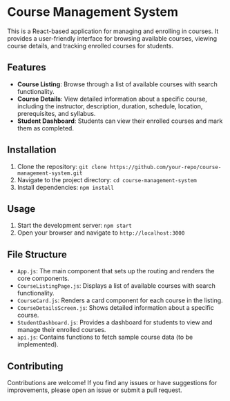 # Course Management System

This is a React-based application for managing and enrolling in courses. It provides a user-friendly interface for browsing available courses, viewing course details, and tracking enrolled courses for students.

## Features

- **Course Listing**: Browse through a list of available courses with search functionality.
- **Course Details**: View detailed information about a specific course, including the instructor, description, duration, schedule, location, prerequisites, and syllabus.
- **Student Dashboard**: Students can view their enrolled courses and mark them as completed.

## Installation

1. Clone the repository: `git clone https://github.com/your-repo/course-management-system.git`
2. Navigate to the project directory: `cd course-management-system`
3. Install dependencies: `npm install`

## Usage

1. Start the development server: `npm start`
2. Open your browser and navigate to `http://localhost:3000`

## File Structure

- `App.js`: The main component that sets up the routing and renders the core components.
- `CourseListingPage.js`: Displays a list of available courses with search functionality.
- `CourseCard.js`: Renders a card component for each course in the listing.
- `CourseDetailsScreen.js`: Shows detailed information about a specific course.
- `StudentDashboard.js`: Provides a dashboard for students to view and manage their enrolled courses.
- `api.js`: Contains functions to fetch sample course data (to be implemented).

## Contributing

Contributions are welcome! If you find any issues or have suggestions for improvements, please open an issue or submit a pull request.
